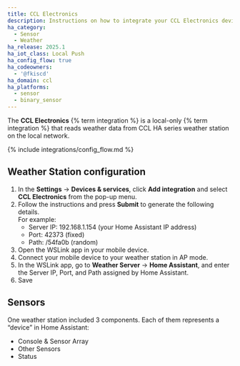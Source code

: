 ```yaml
---
title: CCL Electronics
description: Instructions on how to integrate your CCL Electronics devices into Home Assistant.
ha_category:
  - Sensor
  - Weather
ha_release: 2025.1
ha_iot_class: Local Push
ha_config_flow: true
ha_codeowners:
  - '@fkiscd'
ha_domain: ccl
ha_platforms:
  - sensor
  - binary_sensor
---
```


The **CCL Electronics** {% term integration %} is a local-only {% term integration %} that reads weather data from CCL HA series weather station on the local network.

{% include integrations/config_flow.md %}

## Weather Station configuration

1. In the **Settings** → **Devices & services**, click **Add integration** and select **CCL Electronics** from the pop-up menu.
2. Follow the instructions and press **Submit** to generate the following details.  
  For example:
    - Server IP: 192.168.1.154 (your Home Assistant IP address)
    - Port: 42373 (fixed)
    - Path: /54fa0b (random)
3. Open the WSLink app in your mobile device.
4. Connect your mobile device to your weather station in AP mode.
5. In the WSLink app, go to **Weather Server** → **Home Assistant**, and enter the Server IP, Port, and Path assigned by Home Assistant.
6. Save

## Sensors

One weather station included 3 components. Each of them represents a “device” in Home Assistant:

- Console & Sensor Array
- Other Sensors
- Status
